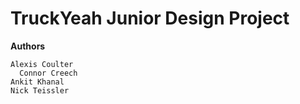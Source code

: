 # TruckYeah Junior Design Project

**Authors**

    Alexis Coulter
	  Connor Creech
    Ankit Khanal
    Nick Teissler

